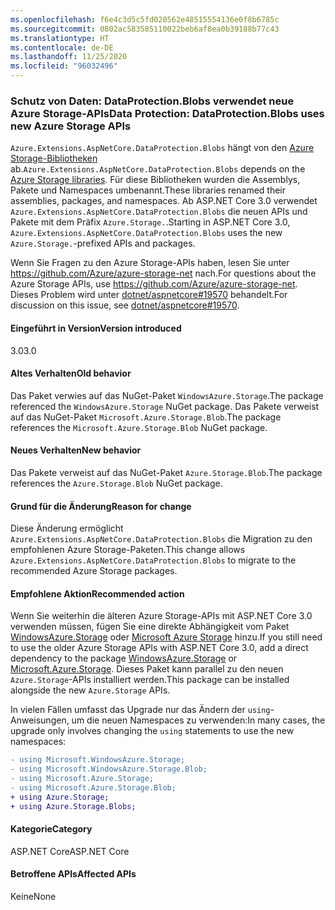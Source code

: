 ```yaml
---
ms.openlocfilehash: f6e4c3d5c5fd020562e48515554136e0f8b6785c
ms.sourcegitcommit: 0802ac583585110022beb6af8ea0b39188b77c43
ms.translationtype: HT
ms.contentlocale: de-DE
ms.lasthandoff: 11/25/2020
ms.locfileid: "96032496"
---
```

### <a name="data-protection-dataprotectionblobs-uses-new-azure-storage-apis"></a><span data-ttu-id="11530-101">Schutz von Daten: DataProtection.Blobs verwendet neue Azure Storage-APIs</span><span class="sxs-lookup"><span data-stu-id="11530-101">Data Protection: DataProtection.Blobs uses new Azure Storage APIs</span></span>

<span data-ttu-id="11530-102">`Azure.Extensions.AspNetCore.DataProtection.Blobs` hängt von den [Azure Storage-Bibliotheken](https://github.com/Azure/azure-storage-net) ab.</span><span class="sxs-lookup"><span data-stu-id="11530-102">`Azure.Extensions.AspNetCore.DataProtection.Blobs` depends on the [Azure Storage libraries](https://github.com/Azure/azure-storage-net).</span></span> <span data-ttu-id="11530-103">Für diese Bibliotheken wurden die Assemblys, Pakete und Namespaces umbenannt.</span><span class="sxs-lookup"><span data-stu-id="11530-103">These libraries renamed their assemblies, packages, and namespaces.</span></span> <span data-ttu-id="11530-104">Ab ASP.NET Core 3.0 verwendet `Azure.Extensions.AspNetCore.DataProtection.Blobs` die neuen APIs und Pakete mit dem Präfix `Azure.Storage.`.</span><span class="sxs-lookup"><span data-stu-id="11530-104">Starting in ASP.NET Core 3.0, `Azure.Extensions.AspNetCore.DataProtection.Blobs` uses the new `Azure.Storage.`-prefixed APIs and packages.</span></span>

<span data-ttu-id="11530-105">Wenn Sie Fragen zu den Azure Storage-APIs haben, lesen Sie unter <https://github.com/Azure/azure-storage-net> nach.</span><span class="sxs-lookup"><span data-stu-id="11530-105">For questions about the Azure Storage APIs, use <https://github.com/Azure/azure-storage-net>.</span></span> <span data-ttu-id="11530-106">Dieses Problem wird unter [dotnet/aspnetcore#19570](https://github.com/dotnet/aspnetcore/issues/19570) behandelt.</span><span class="sxs-lookup"><span data-stu-id="11530-106">For discussion on this issue, see [dotnet/aspnetcore#19570](https://github.com/dotnet/aspnetcore/issues/19570).</span></span>

#### <a name="version-introduced"></a><span data-ttu-id="11530-107">Eingeführt in Version</span><span class="sxs-lookup"><span data-stu-id="11530-107">Version introduced</span></span>

<span data-ttu-id="11530-108">3.0</span><span class="sxs-lookup"><span data-stu-id="11530-108">3.0</span></span>

#### <a name="old-behavior"></a><span data-ttu-id="11530-109">Altes Verhalten</span><span class="sxs-lookup"><span data-stu-id="11530-109">Old behavior</span></span>

<span data-ttu-id="11530-110">Das Paket verwies auf das NuGet-Paket `WindowsAzure.Storage`.</span><span class="sxs-lookup"><span data-stu-id="11530-110">The package referenced the `WindowsAzure.Storage` NuGet package.</span></span>
<span data-ttu-id="11530-111">Das Pakete verweist auf das NuGet-Paket `Microsoft.Azure.Storage.Blob`.</span><span class="sxs-lookup"><span data-stu-id="11530-111">The package references the `Microsoft.Azure.Storage.Blob` NuGet package.</span></span>

#### <a name="new-behavior"></a><span data-ttu-id="11530-112">Neues Verhalten</span><span class="sxs-lookup"><span data-stu-id="11530-112">New behavior</span></span>

<span data-ttu-id="11530-113">Das Pakete verweist auf das NuGet-Paket `Azure.Storage.Blob`.</span><span class="sxs-lookup"><span data-stu-id="11530-113">The package references the `Azure.Storage.Blob` NuGet package.</span></span>

#### <a name="reason-for-change"></a><span data-ttu-id="11530-114">Grund für die Änderung</span><span class="sxs-lookup"><span data-stu-id="11530-114">Reason for change</span></span>

<span data-ttu-id="11530-115">Diese Änderung ermöglicht `Azure.Extensions.AspNetCore.DataProtection.Blobs` die Migration zu den empfohlenen Azure Storage-Paketen.</span><span class="sxs-lookup"><span data-stu-id="11530-115">This change allows `Azure.Extensions.AspNetCore.DataProtection.Blobs` to migrate to the recommended Azure Storage packages.</span></span>

#### <a name="recommended-action"></a><span data-ttu-id="11530-116">Empfohlene Aktion</span><span class="sxs-lookup"><span data-stu-id="11530-116">Recommended action</span></span>

<span data-ttu-id="11530-117">Wenn Sie weiterhin die älteren Azure Storage-APIs mit ASP.NET Core 3.0 verwenden müssen, fügen Sie eine direkte Abhängigkeit vom Paket [WindowsAzure.Storage](https://www.nuget.org/packages/WindowsAzure.Storage/) oder [Microsoft Azure Storage](https://www.nuget.org/packages/Microsoft.Azure.Storage.Blob/) hinzu.</span><span class="sxs-lookup"><span data-stu-id="11530-117">If you still need to use the older Azure Storage APIs with ASP.NET Core 3.0, add a direct dependency to the package [WindowsAzure.Storage](https://www.nuget.org/packages/WindowsAzure.Storage/) or [Microsoft.Azure.Storage](https://www.nuget.org/packages/Microsoft.Azure.Storage.Blob/).</span></span> <span data-ttu-id="11530-118">Dieses Paket kann parallel zu den neuen `Azure.Storage`-APIs installiert werden.</span><span class="sxs-lookup"><span data-stu-id="11530-118">This package can be installed alongside the new `Azure.Storage` APIs.</span></span>

<span data-ttu-id="11530-119">In vielen Fällen umfasst das Upgrade nur das Ändern der `using`-Anweisungen, um die neuen Namespaces zu verwenden:</span><span class="sxs-lookup"><span data-stu-id="11530-119">In many cases, the upgrade only involves changing the `using` statements to use the new namespaces:</span></span>

```diff
- using Microsoft.WindowsAzure.Storage;
- using Microsoft.WindowsAzure.Storage.Blob;
- using Microsoft.Azure.Storage;
- using Microsoft.Azure.Storage.Blob;
+ using Azure.Storage;
+ using Azure.Storage.Blobs;
```

#### <a name="category"></a><span data-ttu-id="11530-120">Kategorie</span><span class="sxs-lookup"><span data-stu-id="11530-120">Category</span></span>

<span data-ttu-id="11530-121">ASP.NET Core</span><span class="sxs-lookup"><span data-stu-id="11530-121">ASP.NET Core</span></span>

#### <a name="affected-apis"></a><span data-ttu-id="11530-122">Betroffene APIs</span><span class="sxs-lookup"><span data-stu-id="11530-122">Affected APIs</span></span>

<span data-ttu-id="11530-123">Keine</span><span class="sxs-lookup"><span data-stu-id="11530-123">None</span></span>

<!-- 

#### Affected APIs

Not detectable via API analysis

-->
